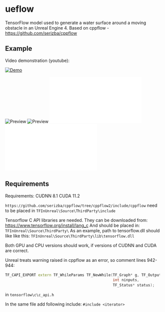 # ueflow
TensorFlow model used to generate a water surface around a moving obstacle in an Unreal Engine 4.
Based on cppflow - https://github.com/serizba/cppflow

## Example
Video demonstration (youtube):

[![Demo](http://img.youtube.com/vi/oB-kbE85IRU/0.jpg)](https://www.youtube.com/watch?v=oB-kbE85IRU)

![Preview](examples/simple.gif)
![Preview](examples/complex.gif)
![Part of thesis PL](short_EN.pdf)
![Part of thesis EN](short_PL.pdf)


## Requirements
Requirements:
CUDNN 8.1
CUDA 11.2

`https://github.com/serizba/cppflow/tree/cppflow2/include/cppflow` need to be placed in `TFInUnreal\Source\ThirdParty\include`

Tensorflow C API libraries are needed. They can be downloaded from:
https://www.tensorflow.org/install/lang_c
And should be placed in:
`TFInUnreal\Source\ThirdParty\`
As an example, path to tensorflow.dll should like like this:
`TFInUnreal\Source\ThirdParty\lib\tensorflow.dll`

Both GPU and CPU versions should work, if versions of CUDNN and CUDA are correct.

Unreal treats warning raised in cppflow as an error, so comment lines 942-944:

``` c++
TF_CAPI_EXPORT extern TF_WhileParams TF_NewWhile(TF_Graph* g, TF_Output* inputs,
                                                 int ninputs,
                                                 TF_Status* status);
```

in `tensorflow\c\c_api.h`

In the same file add following include:
`#include <iterator>`
